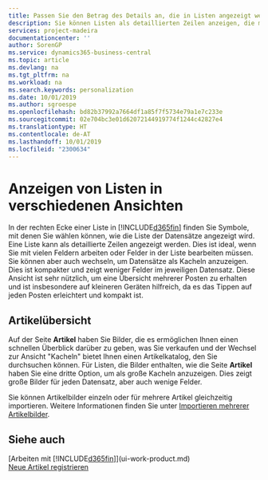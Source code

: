 ```yaml
---
title: Passen Sie den Betrag des Details an, die in Listen angezeigt werden | Microsoft Docs
description: Sie können Listen als detaillierten Zeilen anzeigen, die mehr Informationen geben, oder als Kacheln anzeigen, die einfach zu betrachten sind und Miniaturansichten enthalten können.
services: project-madeira
documentationcenter: ''
author: SorenGP
ms.service: dynamics365-business-central
ms.topic: article
ms.devlang: na
ms.tgt_pltfrm: na
ms.workload: na
ms.search.keywords: personalization
ms.date: 10/01/2019
ms.author: sgroespe
ms.openlocfilehash: bd82b37992a7664df1a85f7f5734e79a1e7c233e
ms.sourcegitcommit: 02e704bc3e01d62072144919774f1244c42827e4
ms.translationtype: HT
ms.contentlocale: de-AT
ms.lasthandoff: 10/01/2019
ms.locfileid: "2300634"
---
```

# <a name="displaying-lists-in-different-ways"></a>Anzeigen von Listen in verschiedenen Ansichten
In der rechten Ecke einer Liste in [!INCLUDE[d365fin](includes/d365fin_md.md)] finden Sie Symbole, mit denen Sie wählen können, wie die Liste der Datensätze angezeigt wird. Eine Liste kann als detaillierte Zeilen angezeigt werden. Dies ist ideal, wenn Sie mit vielen Feldern arbeiten oder Felder in der Liste bearbeiten müssen. Sie können aber auch wechseln, um Datensätze als Kacheln anzuzeigen. Dies ist kompakter und zeigt weniger Felder im jeweiligen Datensatz. Diese Ansicht ist sehr nützlich, um eine Übersicht mehrerer Posten zu erhalten und ist insbesondere auf kleineren Geräten hilfreich, da es das Tippen auf jeden Posten erleichtert und kompakt ist.

## <a name="item-list"></a>Artikelübersicht
Auf der Seite **Artikel** haben Sie Bilder, die es ermöglichen Ihnen einen schnellen Überblick darüber zu geben, was Sie verkaufen und der Wechsel zur Ansicht "Kacheln" bietet Ihnen einen Artikelkatalog, den Sie durchsuchen können. Für Listen, die Bilder enthalten, wie die Seite **Artikel** haben Sie eine dritte Option, um als große Kacheln anzuzeigen. Dies zeigt große Bilder für jeden Datensatz, aber auch wenige Felder.

Sie können Artikelbilder einzeln oder für mehrere Artikel gleichzeitig importieren. Weitere Informationen finden Sie unter [Importieren mehrerer Artikelbilder](inventory-how-import-item-pictures.md).  

## <a name="see-also"></a>Siehe auch
[Arbeiten mit [!INCLUDE[d365fin](includes/d365fin_md.md)]](ui-work-product.md)  
[Neue Artikel registrieren](inventory-how-register-new-items.md)  
